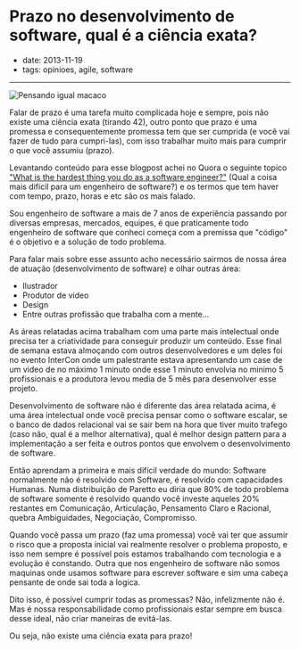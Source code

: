 # Prazo no desenvolvimento de software, qual é a ciência exata?

- date: 2013-11-19
- tags: opinioes, agile, software

-------

![Pensando igual macaco](/media/macaco-pensando-tragarte.jpg)

Falar de prazo é uma tarefa muito complicada hoje e sempre, pois não existe uma
ciência exata (tirando 42), outro ponto que prazo é uma promessa e consequentemente
promessa tem que ser cumprida (e você vai fazer de tudo para cumpri-las), com
isso trabalhar muito mais para cumprir o que você assumiu (prazo).

Levantando conteúdo para esse blogpost achei no Quora o seguinte topico ["What
is the hardest thing you do as a software
engineer?"](https://www.quora.com/Software-Engineering/What-is-the-hardest-thing-you-do-as-a-software-engineer)
(Qual a coisa mais difícil para um engenheiro de software?) e os termos que
tem haver com tempo, prazo, horas e etc são os mais falado. 

Sou engenheiro de software a mais de 7 anos de experiência passando por
diversas empresas, mercados, equipes, é que praticamente todo engenheiro de
software que conheci começa com a premissa que "código" é o objetivo e a
solução de todo problema.

Para falar mais sobre esse assunto acho necessário sairmos de nossa área de
atuação (desenvolvimento de software) e olhar outras área:

- Ilustrador
- Produtor de video
- Design
- Entre outras profissão que trabalha com a mente…

As áreas relatadas acima trabalham com uma parte mais intelectual onde precisa
ter a criatividade para conseguir produzir um conteúdo. Esse final de semana
estava almoçando com outros desenvolvedores e um deles foi no evento InterCon
onde um palestrante estava apresentando um case de um video de no máximo 1
minuto onde esse 1 minuto envolvia no minimo 5 profissionais e a produtora
levou media de 5 mês para desenvolver esse projeto.

Desenvolvimento de software não é diferente das área relatada acima, é uma
área intelectual onde você precisa pensar como o software escalar, se o banco
de dados relacional vai se sair bem na hora que tiver muito trafego (caso não,
qual é a melhor alternativa), qual é melhor design pattern para a
implementação a ser feita e outros pontos que envolvem o desenvolvimento de
software.

Então aprendam a primeira e mais difícil verdade do mundo: Software
normalmente não é resolvido com Software, é resolvido com capacidades
Humanas. Numa distribuição de Paretto eu diria que 80% de todo problema de
software somente é resolvido quando você investe aqueles 20% restantes em
Comunicação, Articulação, Pensamento Claro e Racional, quebra Ambiguidades,
Negociação, Compromisso.

Quando você passa um prazo (faz uma promessa) você vai ter que assumir o
risco que a proposta inicial vai realmente resolver o problema proposto, e
isso nem sempre é possível pois estamos trabalhando com tecnologia e a
evolução é constando. Outra que nos engenheiro de software não somos
maquinas onde usamos software para escrever software e sim uma cabeça
pensante de onde sai toda a logica.

Dito isso, é possível cumprir todas as promessas? Não, infelizmente não é.
Mas é nossa responsabilidade como profissionais estar sempre em busca desse
ideal, não criar maneiras de evitá-las.

Ou seja, não existe uma ciência exata para prazo!
